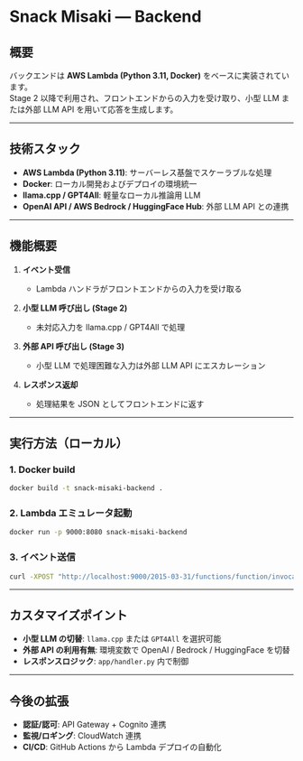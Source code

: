 # Snack Misaki — Backend

## 概要
バックエンドは **AWS Lambda (Python 3.11, Docker)** をベースに実装されています。  
Stage 2 以降で利用され、フロントエンドからの入力を受け取り、小型 LLM または外部 LLM API を用いて応答を生成します。

---

## 技術スタック
- **AWS Lambda (Python 3.11)**: サーバーレス基盤でスケーラブルな処理  
- **Docker**: ローカル開発およびデプロイの環境統一  
- **llama.cpp / GPT4All**: 軽量なローカル推論用 LLM  
- **OpenAI API / AWS Bedrock / HuggingFace Hub**: 外部 LLM API との連携  

---

## 機能概要
1. **イベント受信**  
   - Lambda ハンドラがフロントエンドからの入力を受け取る  

2. **小型 LLM 呼び出し (Stage 2)**  
   - 未対応入力を llama.cpp / GPT4All で処理  

3. **外部 API 呼び出し (Stage 3)**  
   - 小型 LLM で処理困難な入力は外部 LLM API にエスカレーション  

4. **レスポンス返却**  
   - 処理結果を JSON としてフロントエンドに返す  

---

## 実行方法（ローカル）
### 1. Docker build
```bash
docker build -t snack-misaki-backend .
```

### 2. Lambda エミュレータ起動
```bash
docker run -p 9000:8080 snack-misaki-backend
```

### 3. イベント送信
```bash
curl -XPOST "http://localhost:9000/2015-03-31/functions/function/invocations" -d '{"input":"こんばんは"}'
```

---

## カスタマイズポイント
- **小型 LLM の切替**: `llama.cpp` または `GPT4All` を選択可能  
- **外部 API の利用有無**: 環境変数で OpenAI / Bedrock / HuggingFace を切替  
- **レスポンスロジック**: `app/handler.py` 内で制御  

---

## 今後の拡張
- **認証/認可**: API Gateway + Cognito 連携  
- **監視/ロギング**: CloudWatch 連携  
- **CI/CD**: GitHub Actions から Lambda デプロイの自動化  

